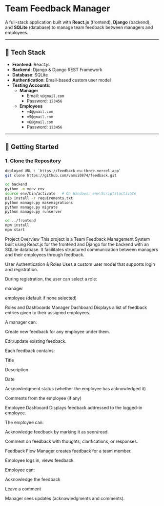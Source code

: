 # Team Feedback Manager

A full-stack application built with **React.js** (frontend), **Django** (backend), and **SQLite** (database) to manage team feedback between managers and employees.

---

## 🔧 Tech Stack

- **Frontend**: React.js  
- **Backend**: Django & Django REST Framework  
- **Database**: SQLite  
- **Authentication**: Email-based custom user model  
- **Testing Accounts**:
  - **Manager**
    - Email: `v@gmail.com`
    - Password: `123456`
  - **Employees**
    - `v4@gmail.com`
    - `v5@gmail.com`
    - `v6@gmail.com`
    - Password: `123456`

---

## 🚀 Getting Started

### 1. Clone the Repository

```bash
deployed URL : `https://feedback-nu-three.vercel.app`
git clone https://github.com/vamsi0874/feedback.git

cd backend
python -m venv env
source env/bin/activate   # On Windows: env\Scripts\activate
pip install -r requirements.txt
python manage.py makemigrations
python manage.py migrate
python manage.py runserver

cd ../frontend
npm install
npm start

```
Project Overview
This project is a Team Feedback Management System built using React.js for the frontend and Django for the backend with an SQLite database. It facilitates structured communication between managers and their employees through feedback.

 User Authentication & Roles
Uses a custom user model that supports login and registration.

During registration, the user can select a role:

manager

employee (default if none selected)

 Roles and Dashboards
 Manager Dashboard
Displays a list of feedback entries given to their assigned employees.

A manager can:

Create new feedback for any employee under them.

Edit/update existing feedback.

Each feedback contains:

Title

Description

Date

Acknowledgment status (whether the employee has acknowledged it)

Comments from the employee (if any)

 Employee Dashboard
Displays feedback addressed to the logged-in employee.

The employee can:

Acknowledge feedback by marking it as seen/read.

Comment on feedback with thoughts, clarifications, or responses.

 Feedback Flow
Manager creates feedback for a team member.

Employee logs in, views feedback.

Employee can:

Acknowledge the feedback

Leave a comment

Manager sees updates (acknowledgments and comments).





